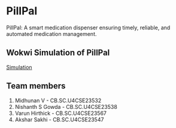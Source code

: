 # PillPal
PillPal: A smart medication dispenser ensuring timely, reliable, and automated medication management.

## Wokwi Simulation of PillPal
[Simulation](https://wokwi.com/projects/405847675750333441)

## Team members
1. Midhunan V - CB.SC.U4CSE23532
2. Nishanth S Gowda - CB.SC.U4CSE23538
3. Varun Hirthick - CB.SC.U4CSE23567
4. Akshar Sakhi - CB.SC.U4CSE23547
